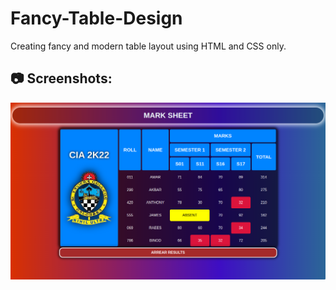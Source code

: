 # Fancy-Table-Design
Creating fancy and modern table layout using HTML and CSS only.
## 📷 Screenshots:
<img src="fancy-table-design-1.png" alt="" />